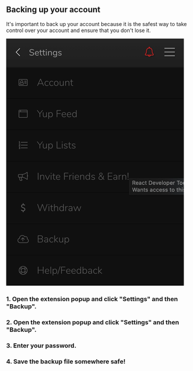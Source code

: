 ## Backing up your account

It's important to back up your account because it is the safest way to take control over your account and ensure that you don't lose it.

<div class="grid-container">
  <div class="grid-item">
    <img class="rounded-img" src="assets/backup.gif" />
  </div>
  <div class="grid-item">
    <h3>
    1. Open the extension popup and click "Settings"  and then "Backup".
    </h3>
</div>

</div>
<h3>
2. Open the extension popup and click "Settings"  and then "Backup".
</h3>

<h3>
3. Enter your password.
</h3>

<h3>
4. Save the backup file somewhere safe!
</h3>
